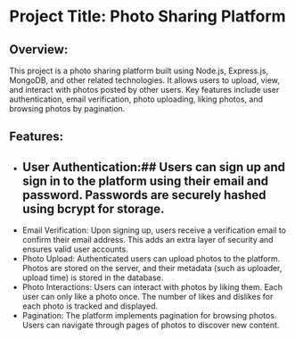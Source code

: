 # Project Title: Photo Sharing Platform
## Overview:

This project is a photo sharing platform built using Node.js, Express.js, MongoDB, and other related technologies. It allows users to upload, view, and interact with photos posted by other users. Key features include user authentication, email verification, photo uploading, liking photos, and browsing photos by pagination.

## Features:

- ## User Authentication:## Users can sign up and sign in to the platform using their email and password. Passwords are securely hashed using bcrypt for storage.
- Email Verification: Upon signing up, users receive a verification email to confirm their email address. This adds an extra layer of security and ensures valid user accounts.
- Photo Upload: Authenticated users can upload photos to the platform. Photos are stored on the server, and their metadata (such as uploader, upload time) is stored in the database.
- Photo Interactions: Users can interact with photos by liking them. Each user can only like a photo once. The number of likes and dislikes for each photo is tracked and displayed.
- Pagination: The platform implements pagination for browsing photos. Users can navigate through pages of photos to discover new content.
